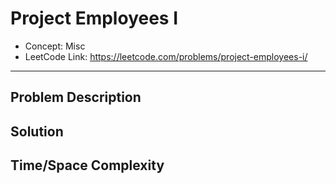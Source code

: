# Project Employees I

- Concept: Misc
- LeetCode Link: https://leetcode.com/problems/project-employees-i/

---

## Problem Description

## Solution

## Time/Space Complexity

